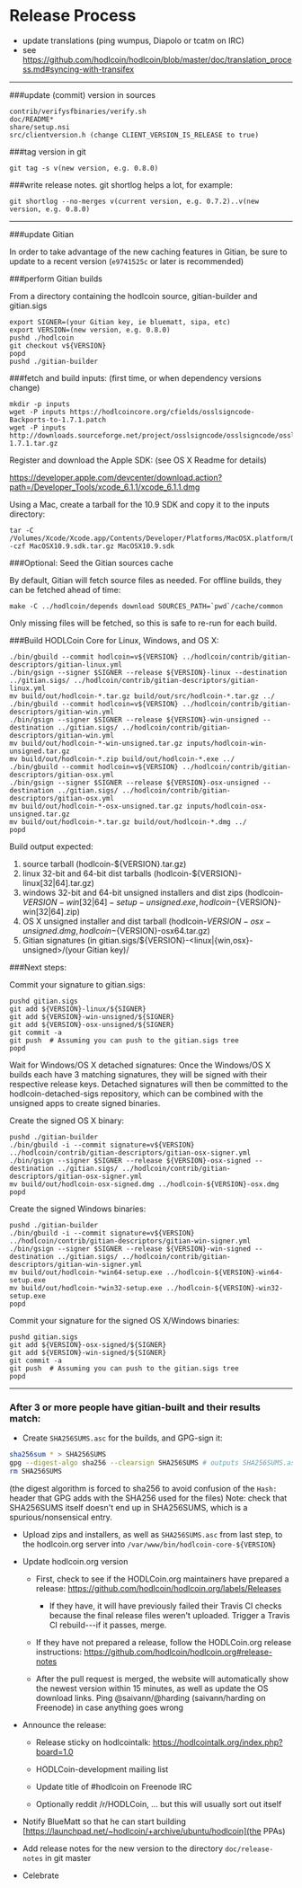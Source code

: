 Release Process
====================

* update translations (ping wumpus, Diapolo or tcatm on IRC)
* see https://github.com/hodlcoin/hodlcoin/blob/master/doc/translation_process.md#syncing-with-transifex

* * *

###update (commit) version in sources

	contrib/verifysfbinaries/verify.sh
	doc/README*
	share/setup.nsi
	src/clientversion.h (change CLIENT_VERSION_IS_RELEASE to true)

###tag version in git

	git tag -s v(new version, e.g. 0.8.0)

###write release notes. git shortlog helps a lot, for example:

	git shortlog --no-merges v(current version, e.g. 0.7.2)..v(new version, e.g. 0.8.0)

* * *

###update Gitian

 In order to take advantage of the new caching features in Gitian, be sure to update to a recent version (`e9741525c` or later is recommended)

###perform Gitian builds

 From a directory containing the hodlcoin source, gitian-builder and gitian.sigs
  
    export SIGNER=(your Gitian key, ie bluematt, sipa, etc)
	export VERSION=(new version, e.g. 0.8.0)
	pushd ./hodlcoin
	git checkout v${VERSION}
	popd
	pushd ./gitian-builder

###fetch and build inputs: (first time, or when dependency versions change)

	mkdir -p inputs
	wget -P inputs https://hodlcoincore.org/cfields/osslsigncode-Backports-to-1.7.1.patch
	wget -P inputs http://downloads.sourceforge.net/project/osslsigncode/osslsigncode/osslsigncode-1.7.1.tar.gz

 Register and download the Apple SDK: (see OS X Readme for details)

 https://developer.apple.com/devcenter/download.action?path=/Developer_Tools/xcode_6.1.1/xcode_6.1.1.dmg

 Using a Mac, create a tarball for the 10.9 SDK and copy it to the inputs directory:

	tar -C /Volumes/Xcode/Xcode.app/Contents/Developer/Platforms/MacOSX.platform/Developer/SDKs/ -czf MacOSX10.9.sdk.tar.gz MacOSX10.9.sdk

###Optional: Seed the Gitian sources cache

  By default, Gitian will fetch source files as needed. For offline builds, they can be fetched ahead of time:

	make -C ../hodlcoin/depends download SOURCES_PATH=`pwd`/cache/common

  Only missing files will be fetched, so this is safe to re-run for each build.

###Build HODLCoin Core for Linux, Windows, and OS X:

	./bin/gbuild --commit hodlcoin=v${VERSION} ../hodlcoin/contrib/gitian-descriptors/gitian-linux.yml
	./bin/gsign --signer $SIGNER --release ${VERSION}-linux --destination ../gitian.sigs/ ../hodlcoin/contrib/gitian-descriptors/gitian-linux.yml
	mv build/out/hodlcoin-*.tar.gz build/out/src/hodlcoin-*.tar.gz ../
	./bin/gbuild --commit hodlcoin=v${VERSION} ../hodlcoin/contrib/gitian-descriptors/gitian-win.yml
	./bin/gsign --signer $SIGNER --release ${VERSION}-win-unsigned --destination ../gitian.sigs/ ../hodlcoin/contrib/gitian-descriptors/gitian-win.yml
	mv build/out/hodlcoin-*-win-unsigned.tar.gz inputs/hodlcoin-win-unsigned.tar.gz
	mv build/out/hodlcoin-*.zip build/out/hodlcoin-*.exe ../
	./bin/gbuild --commit hodlcoin=v${VERSION} ../hodlcoin/contrib/gitian-descriptors/gitian-osx.yml
	./bin/gsign --signer $SIGNER --release ${VERSION}-osx-unsigned --destination ../gitian.sigs/ ../hodlcoin/contrib/gitian-descriptors/gitian-osx.yml
	mv build/out/hodlcoin-*-osx-unsigned.tar.gz inputs/hodlcoin-osx-unsigned.tar.gz
	mv build/out/hodlcoin-*.tar.gz build/out/hodlcoin-*.dmg ../
	popd
  Build output expected:

  1. source tarball (hodlcoin-${VERSION}.tar.gz)
  2. linux 32-bit and 64-bit dist tarballs (hodlcoin-${VERSION}-linux[32|64].tar.gz)
  3. windows 32-bit and 64-bit unsigned installers and dist zips (hodlcoin-${VERSION}-win[32|64]-setup-unsigned.exe, hodlcoin-${VERSION}-win[32|64].zip)
  4. OS X unsigned installer and dist tarball (hodlcoin-${VERSION}-osx-unsigned.dmg, hodlcoin-${VERSION}-osx64.tar.gz)
  5. Gitian signatures (in gitian.sigs/${VERSION}-<linux|{win,osx}-unsigned>/(your Gitian key)/

###Next steps:

Commit your signature to gitian.sigs:

	pushd gitian.sigs
	git add ${VERSION}-linux/${SIGNER}
	git add ${VERSION}-win-unsigned/${SIGNER}
	git add ${VERSION}-osx-unsigned/${SIGNER}
	git commit -a
	git push  # Assuming you can push to the gitian.sigs tree
	popd

  Wait for Windows/OS X detached signatures:
	Once the Windows/OS X builds each have 3 matching signatures, they will be signed with their respective release keys.
	Detached signatures will then be committed to the hodlcoin-detached-sigs repository, which can be combined with the unsigned apps to create signed binaries.

  Create the signed OS X binary:

	pushd ./gitian-builder
	./bin/gbuild -i --commit signature=v${VERSION} ../hodlcoin/contrib/gitian-descriptors/gitian-osx-signer.yml
	./bin/gsign --signer $SIGNER --release ${VERSION}-osx-signed --destination ../gitian.sigs/ ../hodlcoin/contrib/gitian-descriptors/gitian-osx-signer.yml
	mv build/out/hodlcoin-osx-signed.dmg ../hodlcoin-${VERSION}-osx.dmg
	popd

  Create the signed Windows binaries:

	pushd ./gitian-builder
	./bin/gbuild -i --commit signature=v${VERSION} ../hodlcoin/contrib/gitian-descriptors/gitian-win-signer.yml
	./bin/gsign --signer $SIGNER --release ${VERSION}-win-signed --destination ../gitian.sigs/ ../hodlcoin/contrib/gitian-descriptors/gitian-win-signer.yml
	mv build/out/hodlcoin-*win64-setup.exe ../hodlcoin-${VERSION}-win64-setup.exe
	mv build/out/hodlcoin-*win32-setup.exe ../hodlcoin-${VERSION}-win32-setup.exe
	popd

Commit your signature for the signed OS X/Windows binaries:

	pushd gitian.sigs
	git add ${VERSION}-osx-signed/${SIGNER}
	git add ${VERSION}-win-signed/${SIGNER}
	git commit -a
	git push  # Assuming you can push to the gitian.sigs tree
	popd

-------------------------------------------------------------------------

### After 3 or more people have gitian-built and their results match:

- Create `SHA256SUMS.asc` for the builds, and GPG-sign it:
```bash
sha256sum * > SHA256SUMS
gpg --digest-algo sha256 --clearsign SHA256SUMS # outputs SHA256SUMS.asc
rm SHA256SUMS
```
(the digest algorithm is forced to sha256 to avoid confusion of the `Hash:` header that GPG adds with the SHA256 used for the files)
Note: check that SHA256SUMS itself doesn't end up in SHA256SUMS, which is a spurious/nonsensical entry.

- Upload zips and installers, as well as `SHA256SUMS.asc` from last step, to the hodlcoin.org server
  into `/var/www/bin/hodlcoin-core-${VERSION}`

- Update hodlcoin.org version

  - First, check to see if the HODLCoin.org maintainers have prepared a
    release: https://github.com/hodlcoin/hodlcoin.org/labels/Releases

      - If they have, it will have previously failed their Travis CI
        checks because the final release files weren't uploaded.
        Trigger a Travis CI rebuild---if it passes, merge.

  - If they have not prepared a release, follow the HODLCoin.org release
    instructions: https://github.com/hodlcoin/hodlcoin.org#release-notes

  - After the pull request is merged, the website will automatically show the newest version within 15 minutes, as well
    as update the OS download links. Ping @saivann/@harding (saivann/harding on Freenode) in case anything goes wrong

- Announce the release:

  - Release sticky on hodlcointalk: https://hodlcointalk.org/index.php?board=1.0

  - HODLCoin-development mailing list

  - Update title of #hodlcoin on Freenode IRC

  - Optionally reddit /r/HODLCoin, ... but this will usually sort out itself

- Notify BlueMatt so that he can start building [https://launchpad.net/~hodlcoin/+archive/ubuntu/hodlcoin](the PPAs)

- Add release notes for the new version to the directory `doc/release-notes` in git master

- Celebrate
